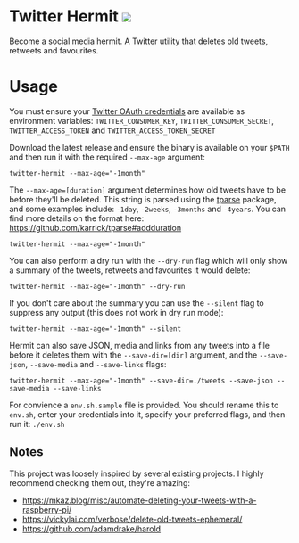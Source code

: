 # Twitter Hermit ![](https://github.com/ziadoz/twitter-hermit/workflows/GoReleaser/badge.svg)
Become a social media hermit. A Twitter utility that deletes old tweets, retweets and favourites.

# Usage
You must ensure your [Twitter OAuth credentials](https://developer.twitter.com/apps) are available as environment variables: `TWITTER_CONSUMER_KEY`, `TWITTER_CONSUMER_SECRET`, `TWITTER_ACCESS_TOKEN` and `TWITTER_ACCESS_TOKEN_SECRET`

Download the latest release and ensure the binary is available on your `$PATH` and then run it with the required `--max-age` argument:
```
twitter-hermit --max-age="-1month"
```

The `--max-age=[duration]` argument determines how old tweets have to be before they'll be deleted. This string is parsed using the [tparse](https://github.com/karrick/tparse) package, and some examples include: `-1day`, `-2weeks`, `-3months` and `-4years`. You can find more details on the format here: https://github.com/karrick/tparse#addduration
```
twitter-hermit --max-age="-1month"
```

You can also perform a dry run with the `--dry-run` flag which will only show a summary of the tweets, retweets and favourites it would delete:
```
twitter-hermit --max-age="-1month" --dry-run
```

If you don't care about the summary you can use the `--silent` flag to suppress any output (this does not work in dry run mode):
```
twitter-hermit --max-age="-1month" --silent
```

Hermit can also save JSON, media and links from any tweets into a file before it deletes them with the `--save-dir=[dir]` argument, and the `--save-json`, `--save-media` and `--save-links` flags:
```
twitter-hermit --max-age="-1month" --save-dir=./tweets --save-json --save-media --save-links
```

For convience a `env.sh.sample` file is provided. You should rename this to `env.sh`, enter your credentials into it, specify your preferred flags, and then run it: `./env.sh`

## Notes
This project was loosely inspired by several existing projects. I highly recommend checking them out, they're amazing:

- https://mkaz.blog/misc/automate-deleting-your-tweets-with-a-raspberry-pi/
- https://vickylai.com/verbose/delete-old-tweets-ephemeral/
- https://github.com/adamdrake/harold
